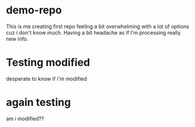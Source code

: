 # demo-repo
This is me creating first repo feeling a bit overwhelming with a lot of options cuz i don't know much. Having a bit headache as if I'm processing really new info.

# Testing modified
desperate to know if i'm modified
# again testing 
am i modified??
